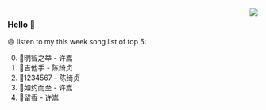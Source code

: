 <img align="right"  src="https://github-readme-stats.vercel.app/api/top-langs/?username=kvnZero" />

### Hello 👋

😄 listen to my this week song list of top 5:

0. 🌈明智之举 - 许嵩
1. 🌈吉他手 - 陈绮贞
2. 🌈1234567 - 陈绮贞
3. 🌈如约而至 - 许嵩
4. 🌈留香 - 许嵩

